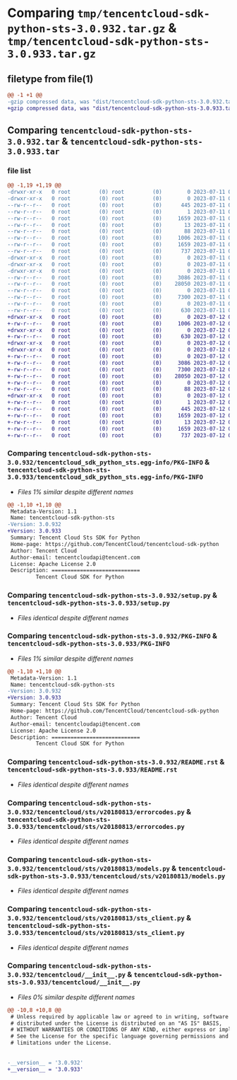 # Comparing `tmp/tencentcloud-sdk-python-sts-3.0.932.tar.gz` & `tmp/tencentcloud-sdk-python-sts-3.0.933.tar.gz`

## filetype from file(1)

```diff
@@ -1 +1 @@
-gzip compressed data, was "dist/tencentcloud-sdk-python-sts-3.0.932.tar", last modified: Tue Jul 11 00:59:17 2023, max compression
+gzip compressed data, was "dist/tencentcloud-sdk-python-sts-3.0.933.tar", last modified: Wed Jul 12 00:36:59 2023, max compression
```

## Comparing `tencentcloud-sdk-python-sts-3.0.932.tar` & `tencentcloud-sdk-python-sts-3.0.933.tar`

### file list

```diff
@@ -1,19 +1,19 @@
-drwxr-xr-x   0 root         (0) root         (0)        0 2023-07-11 00:59:17.000000 tencentcloud-sdk-python-sts-3.0.932/
-drwxr-xr-x   0 root         (0) root         (0)        0 2023-07-11 00:59:17.000000 tencentcloud-sdk-python-sts-3.0.932/tencentcloud_sdk_python_sts.egg-info/
--rw-r--r--   0 root         (0) root         (0)      445 2023-07-11 00:59:17.000000 tencentcloud-sdk-python-sts-3.0.932/tencentcloud_sdk_python_sts.egg-info/SOURCES.txt
--rw-r--r--   0 root         (0) root         (0)        1 2023-07-11 00:59:17.000000 tencentcloud-sdk-python-sts-3.0.932/tencentcloud_sdk_python_sts.egg-info/dependency_links.txt
--rw-r--r--   0 root         (0) root         (0)     1659 2023-07-11 00:59:17.000000 tencentcloud-sdk-python-sts-3.0.932/tencentcloud_sdk_python_sts.egg-info/PKG-INFO
--rw-r--r--   0 root         (0) root         (0)       13 2023-07-11 00:59:17.000000 tencentcloud-sdk-python-sts-3.0.932/tencentcloud_sdk_python_sts.egg-info/top_level.txt
--rw-r--r--   0 root         (0) root         (0)       88 2023-07-11 00:59:17.000000 tencentcloud-sdk-python-sts-3.0.932/setup.cfg
--rw-r--r--   0 root         (0) root         (0)     1006 2023-07-11 00:59:17.000000 tencentcloud-sdk-python-sts-3.0.932/setup.py
--rw-r--r--   0 root         (0) root         (0)     1659 2023-07-11 00:59:17.000000 tencentcloud-sdk-python-sts-3.0.932/PKG-INFO
--rw-r--r--   0 root         (0) root         (0)      737 2023-07-11 00:59:17.000000 tencentcloud-sdk-python-sts-3.0.932/README.rst
-drwxr-xr-x   0 root         (0) root         (0)        0 2023-07-11 00:59:17.000000 tencentcloud-sdk-python-sts-3.0.932/tencentcloud/
-drwxr-xr-x   0 root         (0) root         (0)        0 2023-07-11 00:59:17.000000 tencentcloud-sdk-python-sts-3.0.932/tencentcloud/sts/
-drwxr-xr-x   0 root         (0) root         (0)        0 2023-07-11 00:59:17.000000 tencentcloud-sdk-python-sts-3.0.932/tencentcloud/sts/v20180813/
--rw-r--r--   0 root         (0) root         (0)     3086 2023-07-11 00:59:17.000000 tencentcloud-sdk-python-sts-3.0.932/tencentcloud/sts/v20180813/errorcodes.py
--rw-r--r--   0 root         (0) root         (0)    28050 2023-07-11 00:59:17.000000 tencentcloud-sdk-python-sts-3.0.932/tencentcloud/sts/v20180813/models.py
--rw-r--r--   0 root         (0) root         (0)        0 2023-07-11 00:59:17.000000 tencentcloud-sdk-python-sts-3.0.932/tencentcloud/sts/v20180813/__init__.py
--rw-r--r--   0 root         (0) root         (0)     7300 2023-07-11 00:59:17.000000 tencentcloud-sdk-python-sts-3.0.932/tencentcloud/sts/v20180813/sts_client.py
--rw-r--r--   0 root         (0) root         (0)        0 2023-07-11 00:59:17.000000 tencentcloud-sdk-python-sts-3.0.932/tencentcloud/sts/__init__.py
--rw-r--r--   0 root         (0) root         (0)      630 2023-07-11 00:59:17.000000 tencentcloud-sdk-python-sts-3.0.932/tencentcloud/__init__.py
+drwxr-xr-x   0 root         (0) root         (0)        0 2023-07-12 00:36:59.000000 tencentcloud-sdk-python-sts-3.0.933/
+-rw-r--r--   0 root         (0) root         (0)     1006 2023-07-12 00:36:59.000000 tencentcloud-sdk-python-sts-3.0.933/setup.py
+drwxr-xr-x   0 root         (0) root         (0)        0 2023-07-12 00:36:59.000000 tencentcloud-sdk-python-sts-3.0.933/tencentcloud/
+-rw-r--r--   0 root         (0) root         (0)      630 2023-07-12 00:36:59.000000 tencentcloud-sdk-python-sts-3.0.933/tencentcloud/__init__.py
+drwxr-xr-x   0 root         (0) root         (0)        0 2023-07-12 00:36:59.000000 tencentcloud-sdk-python-sts-3.0.933/tencentcloud/sts/
+drwxr-xr-x   0 root         (0) root         (0)        0 2023-07-12 00:36:59.000000 tencentcloud-sdk-python-sts-3.0.933/tencentcloud/sts/v20180813/
+-rw-r--r--   0 root         (0) root         (0)        0 2023-07-12 00:36:59.000000 tencentcloud-sdk-python-sts-3.0.933/tencentcloud/sts/v20180813/__init__.py
+-rw-r--r--   0 root         (0) root         (0)     3086 2023-07-12 00:36:59.000000 tencentcloud-sdk-python-sts-3.0.933/tencentcloud/sts/v20180813/errorcodes.py
+-rw-r--r--   0 root         (0) root         (0)     7300 2023-07-12 00:36:59.000000 tencentcloud-sdk-python-sts-3.0.933/tencentcloud/sts/v20180813/sts_client.py
+-rw-r--r--   0 root         (0) root         (0)    28050 2023-07-12 00:36:59.000000 tencentcloud-sdk-python-sts-3.0.933/tencentcloud/sts/v20180813/models.py
+-rw-r--r--   0 root         (0) root         (0)        0 2023-07-12 00:36:59.000000 tencentcloud-sdk-python-sts-3.0.933/tencentcloud/sts/__init__.py
+-rw-r--r--   0 root         (0) root         (0)       88 2023-07-12 00:36:59.000000 tencentcloud-sdk-python-sts-3.0.933/setup.cfg
+drwxr-xr-x   0 root         (0) root         (0)        0 2023-07-12 00:36:59.000000 tencentcloud-sdk-python-sts-3.0.933/tencentcloud_sdk_python_sts.egg-info/
+-rw-r--r--   0 root         (0) root         (0)        1 2023-07-12 00:36:59.000000 tencentcloud-sdk-python-sts-3.0.933/tencentcloud_sdk_python_sts.egg-info/dependency_links.txt
+-rw-r--r--   0 root         (0) root         (0)      445 2023-07-12 00:36:59.000000 tencentcloud-sdk-python-sts-3.0.933/tencentcloud_sdk_python_sts.egg-info/SOURCES.txt
+-rw-r--r--   0 root         (0) root         (0)     1659 2023-07-12 00:36:59.000000 tencentcloud-sdk-python-sts-3.0.933/tencentcloud_sdk_python_sts.egg-info/PKG-INFO
+-rw-r--r--   0 root         (0) root         (0)       13 2023-07-12 00:36:59.000000 tencentcloud-sdk-python-sts-3.0.933/tencentcloud_sdk_python_sts.egg-info/top_level.txt
+-rw-r--r--   0 root         (0) root         (0)     1659 2023-07-12 00:36:59.000000 tencentcloud-sdk-python-sts-3.0.933/PKG-INFO
+-rw-r--r--   0 root         (0) root         (0)      737 2023-07-12 00:36:59.000000 tencentcloud-sdk-python-sts-3.0.933/README.rst
```

### Comparing `tencentcloud-sdk-python-sts-3.0.932/tencentcloud_sdk_python_sts.egg-info/PKG-INFO` & `tencentcloud-sdk-python-sts-3.0.933/tencentcloud_sdk_python_sts.egg-info/PKG-INFO`

 * *Files 1% similar despite different names*

```diff
@@ -1,10 +1,10 @@
 Metadata-Version: 1.1
 Name: tencentcloud-sdk-python-sts
-Version: 3.0.932
+Version: 3.0.933
 Summary: Tencent Cloud Sts SDK for Python
 Home-page: https://github.com/TencentCloud/tencentcloud-sdk-python
 Author: Tencent Cloud
 Author-email: tencentcloudapi@tencent.com
 License: Apache License 2.0
 Description: ============================
         Tencent Cloud SDK for Python
```

### Comparing `tencentcloud-sdk-python-sts-3.0.932/setup.py` & `tencentcloud-sdk-python-sts-3.0.933/setup.py`

 * *Files identical despite different names*

### Comparing `tencentcloud-sdk-python-sts-3.0.932/PKG-INFO` & `tencentcloud-sdk-python-sts-3.0.933/PKG-INFO`

 * *Files 1% similar despite different names*

```diff
@@ -1,10 +1,10 @@
 Metadata-Version: 1.1
 Name: tencentcloud-sdk-python-sts
-Version: 3.0.932
+Version: 3.0.933
 Summary: Tencent Cloud Sts SDK for Python
 Home-page: https://github.com/TencentCloud/tencentcloud-sdk-python
 Author: Tencent Cloud
 Author-email: tencentcloudapi@tencent.com
 License: Apache License 2.0
 Description: ============================
         Tencent Cloud SDK for Python
```

### Comparing `tencentcloud-sdk-python-sts-3.0.932/README.rst` & `tencentcloud-sdk-python-sts-3.0.933/README.rst`

 * *Files identical despite different names*

### Comparing `tencentcloud-sdk-python-sts-3.0.932/tencentcloud/sts/v20180813/errorcodes.py` & `tencentcloud-sdk-python-sts-3.0.933/tencentcloud/sts/v20180813/errorcodes.py`

 * *Files identical despite different names*

### Comparing `tencentcloud-sdk-python-sts-3.0.932/tencentcloud/sts/v20180813/models.py` & `tencentcloud-sdk-python-sts-3.0.933/tencentcloud/sts/v20180813/models.py`

 * *Files identical despite different names*

### Comparing `tencentcloud-sdk-python-sts-3.0.932/tencentcloud/sts/v20180813/sts_client.py` & `tencentcloud-sdk-python-sts-3.0.933/tencentcloud/sts/v20180813/sts_client.py`

 * *Files identical despite different names*

### Comparing `tencentcloud-sdk-python-sts-3.0.932/tencentcloud/__init__.py` & `tencentcloud-sdk-python-sts-3.0.933/tencentcloud/__init__.py`

 * *Files 0% similar despite different names*

```diff
@@ -10,8 +10,8 @@
 # Unless required by applicable law or agreed to in writing, software
 # distributed under the License is distributed on an "AS IS" BASIS,
 # WITHOUT WARRANTIES OR CONDITIONS OF ANY KIND, either express or implied.
 # See the License for the specific language governing permissions and
 # limitations under the License.
 
 
-__version__ = '3.0.932'
+__version__ = '3.0.933'
```

